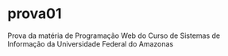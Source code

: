 # prova01
Prova da matéria de Programação Web do Curso de Sistemas de Informação da Universidade Federal do Amazonas

